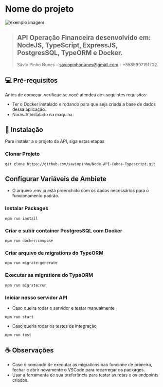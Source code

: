 # Nome do projeto

<!---Esses são exemplos. Veja https://shields.io para outras pessoas ou para personalizar este conjunto de escudos. Você pode querer incluir dependências, status do projeto e informações de licença aqui--->

![exemplo imagem](https://vagas.byintera.com/wp-content/uploads/2022/08/cubos_newLogo.png)

> ## **API Operação Financeira desenvolvido em: NodeJS, TypeScript, ExpressJS, PostgresSQL, TypeORM e Docker.**
>
> Sávio Pinho Nunes - saviopinhonunes@gmail.com - +5585997191702.

## 💻 Pré-requisitos

Antes de começar, verifique se você atendeu aos seguintes requisitos:

* Ter o Docker instalado e rodando para que seja criada a base de dados dessa aplicação.
* NodeJS Instalado na máquina.

## 🚀 Instalação

Para instalar a o projeto da API, siga estas etapas:

### Clonar Projeto
```
git clone https://github.com/saviopinho/Node-API-Cubos-Typescript.git
```

## Configurar Variáveis de Ambiete
* O arquivo .env já está preenchido com os dados necessários para o funcionamento padrão.

### Instalar Packages
```
npm run install
```

### Criar e subir container PostgresSQL com Docker
```
npm run docker:compose
```

### Criar arquivo de migrations do TypeORM
```
npm run migrate:generate
```

### Executar as migrations do TypeORM
```
npm run migrate:run
```
### Iniciar nosso servidor API 
* Caso queira rodar o servidor e testar manualmente
```
npm run start
```
* Caso queria rodar os testes de integração
```
npm run test
```

## ☕ Observações

* Caso o comando de executar as migrations nao funcione de primeira, fechar e abrir novamente o VSCode para recarregar os packages.
* Usar a ferramenta de sua preferência para testar as rotas e os endpoints criados.
